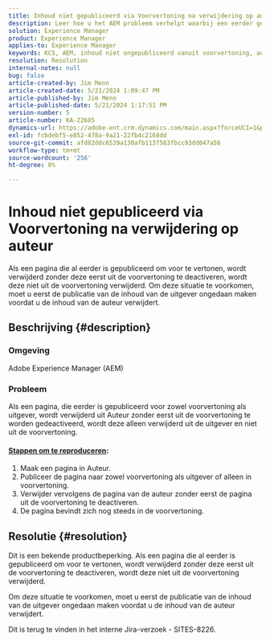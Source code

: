 ```yaml
---
title: Inhoud niet gepubliceerd via Voorvertoning na verwijdering op auteur
description: Leer hoe u het AEM probleem verhelpt waarbij een eerder gepubliceerde pagina naar zowel voorvertoning als uitgever wordt verwijderd van Auteur zonder deze eerst uit de voorvertoning te deactiveren.
solution: Experience Manager
product: Experience Manager
applies-to: Experience Manager
keywords: KCS, AEM, inhoud niet ongepubliceerd vanuit voorvertoning, auteur, probleemoplossing, Adobe Experience Manager
resolution: Resolution
internal-notes: null
bug: false
article-created-by: Jim Menn
article-created-date: 5/21/2024 1:09:47 PM
article-published-by: Jim Menn
article-published-date: 5/21/2024 1:17:51 PM
version-number: 5
article-number: KA-22685
dynamics-url: https://adobe-ent.crm.dynamics.com/main.aspx?forceUCI=1&pagetype=entityrecord&etn=knowledgearticle&id=ad48e763-7317-ef11-9f8a-6045bd006268
exl-id: fcbdebf5-e852-478a-9a21-22fb4c2168dd
source-git-commit: afd82ddc6539a130afb1137583fbcc93dd047a56
workflow-type: tm+mt
source-wordcount: '256'
ht-degree: 0%

---
```


# Inhoud niet gepubliceerd via Voorvertoning na verwijdering op auteur


Als een pagina die al eerder is gepubliceerd om voor te vertonen, wordt verwijderd zonder deze eerst uit de voorvertoning te deactiveren, wordt deze niet uit de voorvertoning verwijderd. Om deze situatie te voorkomen, moet u eerst de publicatie van de inhoud van de uitgever ongedaan maken voordat u de inhoud van de auteur verwijdert.

## Beschrijving {#description}


### Omgeving

Adobe Experience Manager (AEM)

### Probleem

Als een pagina, die eerder is gepubliceerd voor zowel voorvertoning als uitgever, wordt verwijderd uit Auteur zonder eerst uit de voorvertoning te worden gedeactiveerd, wordt deze alleen verwijderd uit de uitgever en niet uit de voorvertoning.

#### <u>Stappen om te reproduceren</u>:

1. Maak een pagina in Auteur.
2. Publiceer de pagina naar zowel voorvertoning als uitgever of alleen in voorvertoning.
3. Verwijder vervolgens de pagina van de auteur zonder eerst de pagina uit de voorvertoning te deactiveren.
4. De pagina bevindt zich nog steeds in de voorvertoning.





## Resolutie {#resolution}


Dit is een bekende productbeperking. Als een pagina die al eerder is gepubliceerd om voor te vertonen, wordt verwijderd zonder deze eerst uit de voorvertoning te deactiveren, wordt deze niet uit de voorvertoning verwijderd.

Om deze situatie te voorkomen, moet u eerst de publicatie van de inhoud van de uitgever ongedaan maken voordat u de inhoud van de auteur verwijdert.

Dit is terug te vinden in het interne Jira-verzoek - SITES-8226.
